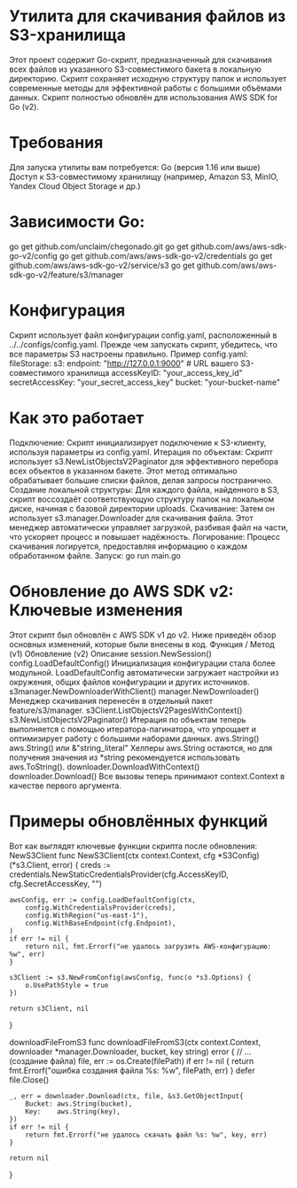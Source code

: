# Утилита для скачивания файлов из S3-хранилища
Этот проект содержит Go-скрипт, предназначенный для скачивания всех файлов из указанного S3-совместимого бакета в локальную директорию. Скрипт сохраняет исходную структуру папок и использует современные методы для эффективной работы с большими объёмами данных.
Скрипт полностью обновлён для использования AWS SDK for Go (v2).
# Требования
Для запуска утилиты вам потребуется:
Go (версия 1.16 или выше)
Доступ к S3-совместимому хранилищу (например, Amazon S3, MinIO, Yandex Cloud Object Storage и др.)
# Зависимости Go:
go get github.com/unclaim/chegonado.git
go get github.com/aws/aws-sdk-go-v2/config
go get github.com/aws/aws-sdk-go-v2/credentials
go get github.com/aws/aws-sdk-go-v2/service/s3
go get github.com/aws/aws-sdk-go-v2/feature/s3/manager


# Конфигурация
Скрипт использует файл конфигурации config.yaml, расположенный в ../../configs/config.yaml. Прежде чем запускать скрипт, убедитесь, что все параметры S3 настроены правильно.
Пример config.yaml:
fileStorage:
  s3:
    endpoint: "http://127.0.0.1:9000" # URL вашего S3-совместимого хранилища
    accessKeyID: "your_access_key_id"
    secretAccessKey: "your_secret_access_key"
    bucket: "your-bucket-name"


# Как это работает
Подключение: Скрипт инициализирует подключение к S3-клиенту, используя параметры из config.yaml.
Итерация по объектам: Скрипт использует s3.NewListObjectsV2Paginator для эффективного перебора всех объектов в указанном бакете. Этот метод оптимально обрабатывает большие списки файлов, делая запросы постранично.
Создание локальной структуры: Для каждого файла, найденного в S3, скрипт воссоздаёт соответствующую структуру папок на локальном диске, начиная с базовой директории uploads.
Скачивание: Затем он использует s3.manager.Downloader для скачивания файла. Этот менеджер автоматически управляет загрузкой, разбивая файл на части, что ускоряет процесс и повышает надёжность.
Логирование: Процесс скачивания логируется, предоставляя информацию о каждом обработанном файле.
Запуск:
go run main.go


# Обновление до AWS SDK v2: Ключевые изменения
Этот скрипт был обновлён с AWS SDK v1 до v2. Ниже приведён обзор основных изменений, которые были внесены в код.
Функция / Метод (v1)
Обновление (v2)
Описание
session.NewSession()
config.LoadDefaultConfig()
Инициализация конфигурации стала более модульной. LoadDefaultConfig автоматически загружает настройки из окружения, общих файлов конфигурации и других источников.
s3manager.NewDownloaderWithClient()
manager.NewDownloader()
Менеджер скачивания перенесён в отдельный пакет feature/s3/manager.
s3Client.ListObjectsV2PagesWithContext()
s3.NewListObjectsV2Paginator()
Итерация по объектам теперь выполняется с помощью итератора-пагинатора, что упрощает и оптимизирует работу с большими наборами данных.
aws.String()
aws.String() или &"string_literal"
Хелперы aws.String остаются, но для получения значения из *string рекомендуется использовать aws.ToString().
downloader.DownloadWithContext()
downloader.Download()
Все вызовы теперь принимают context.Context в качестве первого аргумента.

# Примеры обновлённых функций
Вот как выглядят ключевые функции скрипта после обновления:
NewS3Client
func NewS3Client(ctx context.Context, cfg *S3Config) (*s3.Client, error) {
	creds := credentials.NewStaticCredentialsProvider(cfg.AccessKeyID, cfg.SecretAccessKey, "")

	awsConfig, err := config.LoadDefaultConfig(ctx,
		config.WithCredentialsProvider(creds),
		config.WithRegion("us-east-1"),
		config.WithBaseEndpoint(cfg.Endpoint),
	)
	if err != nil {
		return nil, fmt.Errorf("не удалось загрузить AWS-конфигурацию: %w", err)
	}

	s3Client := s3.NewFromConfig(awsConfig, func(o *s3.Options) {
		o.UsePathStyle = true
	})

	return s3Client, nil
}


downloadFileFromS3
func downloadFileFromS3(ctx context.Context, downloader *manager.Downloader, bucket, key string) error {
    // ... (создание файла)
	file, err := os.Create(filePath)
	if err != nil {
		return fmt.Errorf("ошибка создания файла %s: %w", filePath, err)
	}
	defer file.Close()
    
	_, err = downloader.Download(ctx, file, &s3.GetObjectInput{
		Bucket: aws.String(bucket),
		Key:    aws.String(key),
	})
	if err != nil {
		return fmt.Errorf("не удалось скачать файл %s: %w", key, err)
	}

	return nil
}
